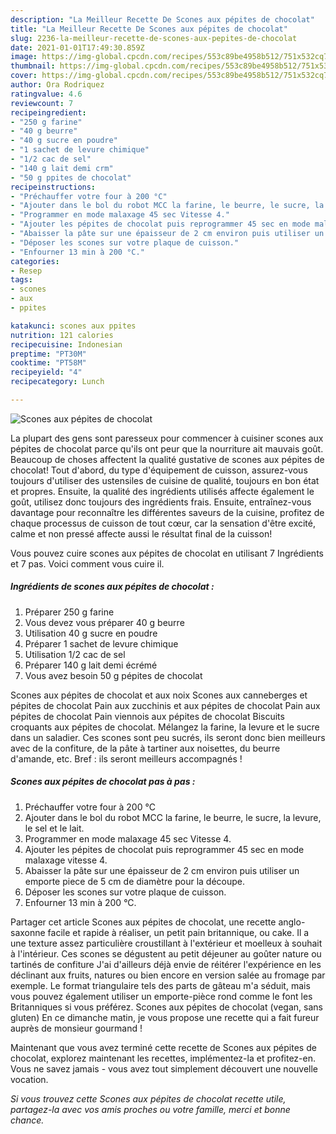 ```yaml
---
description: "La Meilleur Recette De Scones aux pépites de chocolat"
title: "La Meilleur Recette De Scones aux pépites de chocolat"
slug: 2236-la-meilleur-recette-de-scones-aux-pepites-de-chocolat
date: 2021-01-01T17:49:30.859Z
image: https://img-global.cpcdn.com/recipes/553c89be4958b512/751x532cq70/scones-aux-pepites-de-chocolat-photo-principale-de-la-recette.jpg
thumbnail: https://img-global.cpcdn.com/recipes/553c89be4958b512/751x532cq70/scones-aux-pepites-de-chocolat-photo-principale-de-la-recette.jpg
cover: https://img-global.cpcdn.com/recipes/553c89be4958b512/751x532cq70/scones-aux-pepites-de-chocolat-photo-principale-de-la-recette.jpg
author: Ora Rodriquez
ratingvalue: 4.6
reviewcount: 7
recipeingredient:
- "250 g farine"
- "40 g beurre"
- "40 g sucre en poudre"
- "1 sachet de levure chimique"
- "1/2 cac de sel"
- "140 g lait demi crm"
- "50 g ppites de chocolat"
recipeinstructions:
- "Préchauffer votre four à 200 °C"
- "Ajouter dans le bol du robot MCC la farine, le beurre, le sucre, la levure, le sel et le lait."
- "Programmer en mode malaxage 45 sec Vitesse 4."
- "Ajouter les pépites de chocolat puis reprogrammer 45 sec en mode malaxage vitesse 4."
- "Abaisser la pâte sur une épaisseur de 2 cm environ puis utiliser un emporte piece de 5 cm de diamètre pour la découpe."
- "Déposer les scones sur votre plaque de cuisson."
- "Enfourner 13 min à 200 °C."
categories:
- Resep
tags:
- scones
- aux
- ppites

katakunci: scones aux ppites 
nutrition: 121 calories
recipecuisine: Indonesian
preptime: "PT30M"
cooktime: "PT58M"
recipeyield: "4"
recipecategory: Lunch

---
```



![Scones aux pépites de chocolat](https://img-global.cpcdn.com/recipes/553c89be4958b512/751x532cq70/scones-aux-pepites-de-chocolat-photo-principale-de-la-recette.jpg)

La plupart des gens sont paresseux pour commencer à cuisiner scones aux pépites de chocolat parce qu'ils ont peur que la nourriture ait mauvais goût. Beaucoup de choses affectent la qualité gustative de scones aux pépites de chocolat! Tout d'abord, du type d'équipement de cuisson, assurez-vous toujours d'utiliser des ustensiles de cuisine de qualité, toujours en bon état et propres. Ensuite, la qualité des ingrédients utilisés affecte également le goût, utilisez donc toujours des ingrédients frais. Ensuite, entraînez-vous davantage pour reconnaître les différentes saveurs de la cuisine, profitez de chaque processus de cuisson de tout cœur, car la sensation d'être excité, calme et non pressé affecte aussi le résultat final de la cuisson!

<!--inarticleads1-->

Vous pouvez cuire scones aux pépites de chocolat en utilisant 7 Ingrédients et 7 pas. Voici comment vous cuire il.

##### Ingrédients de scones aux pépites de chocolat :

1. Préparer 250 g farine
1. Vous devez vous préparer 40 g beurre
1. Utilisation 40 g sucre en poudre
1. Préparer 1 sachet de levure chimique
1. Utilisation 1/2 cac de sel
1. Préparer 140 g lait demi écrémé
1. Vous avez besoin 50 g pépites de chocolat


Scones aux pépites de chocolat et aux noix Scones aux canneberges et pépites de chocolat Pain aux zucchinis et aux pépites de chocolat Pain aux pépites de chocolat Pain viennois aux pépites de chocolat Biscuits croquants aux pépites de chocolat. Mélangez la farine, la levure et le sucre dans un saladier. Ces scones sont peu sucrés, ils seront donc bien meilleurs avec de la confiture, de la pâte à tartiner aux noisettes, du beurre d&#39;amande, etc. Bref : ils seront meilleurs accompagnés ! 

<!--inarticleads2-->

##### Scones aux pépites de chocolat pas à pas :

1. Préchauffer votre four à 200 °C
1. Ajouter dans le bol du robot MCC la farine, le beurre, le sucre, la levure, le sel et le lait.
1. Programmer en mode malaxage 45 sec Vitesse 4.
1. Ajouter les pépites de chocolat puis reprogrammer 45 sec en mode malaxage vitesse 4.
1. Abaisser la pâte sur une épaisseur de 2 cm environ puis utiliser un emporte piece de 5 cm de diamètre pour la découpe.
1. Déposer les scones sur votre plaque de cuisson.
1. Enfourner 13 min à 200 °C.


Partager cet article Scones aux pépites de chocolat, une recette anglo-saxonne facile et rapide à réaliser, un petit pain britannique, ou cake. Il a une texture assez particulière croustillant à l&#39;extérieur et moelleux à souhait à l&#39;intérieur. Ces scones se dégustent au petit déjeuner au goûter nature ou tartinés de confiture J&#39;ai d&#39;ailleurs déjà envie de réitérer l&#39;expérience en les déclinant aux fruits, natures ou bien encore en version salée au fromage par exemple. Le format triangulaire tels des parts de gâteau m&#39;a séduit, mais vous pouvez également utiliser un emporte-pièce rond comme le font les Britanniques si vous préférez. Scones aux pépites de chocolat (vegan, sans gluten) En ce dimanche matin, je vous propose une recette qui a fait fureur auprès de monsieur gourmand ! 

<!--inarticleads1-->

<p>
Maintenant que vous avez terminé cette recette de Scones aux pépites de chocolat, explorez maintenant les recettes, implémentez-la et profitez-en. Vous ne savez jamais - vous avez tout simplement découvert une nouvelle vocation.
</p>

<p>
<i>Si vous trouvez cette Scones aux pépites de chocolat recette utile, partagez-la avec vos amis proches ou votre famille, merci et bonne chance.</i>
</p>

